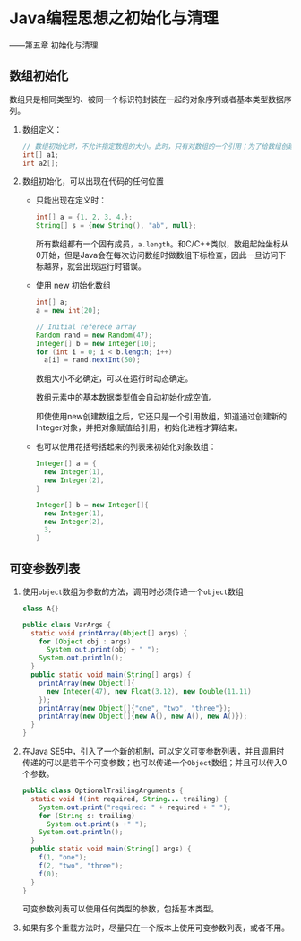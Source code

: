 # Java编程思想之初始化与清理

——第五章 初始化与清理

## 数组初始化

数组只是相同类型的、被同一个标识符封装在一起的对象序列或者基本类型数据序列。

1. 数组定义：

   ```java
   // 数组初始化时，不允许指定数组的大小。此时，只有对数组的一个引用；为了给数组创建相应的存储空间，必须要写初始化表达式
   int[] a1;
   int a2[];
   ```

   

2. 数组初始化，可以出现在代码的任何位置

   - 只能出现在定义时：

     ```java
     int[] a = {1, 2, 3, 4,};
     String[] s = {new String(), "ab", null};
     ```

     所有数组都有一个固有成员，`a.length`。和C/C++类似，数组起始坐标从0开始，但是Java会在每次访问数组时做数组下标检查，因此一旦访问下标越界，就会出现运行时错误。

   - 使用 new 初始化数组

     ```java
     int[] a;
     a = new int[20];
     
     // Initial referece array
     Random rand = new Random(47);
     Integer[] b = new Integer[10];
     for (int i = 0; i < b.length; i++) 
       a[i] = rand.nextInt(50);
     ```

     数组大小不必确定，可以在运行时动态确定。

     数组元素中的基本数据类型值会自动初始化成空值。

     即使使用new创建数组之后，它还只是一个引用数组，知道通过创建新的Integer对象，并把对象赋值给引用，初始化进程才算结束。

   - 也可以使用花括号括起来的列表来初始化对象数组：

     ```java
     Integer[] a = {
       new Integer(1),
       new Integer(2),
     }
     
     Integer[] b = new Integer[]{
       new Integer(1),
       new Integer(2),
       3,
     }
     ```

## 可变参数列表

1. 使用`object`数组为参数的方法，调用时必须传递一个`object`数组

   ```java
   class A{}
   
   public class VarArgs {
     static void printArray(Object[] args) {
       for (Object obj : args)
         System.out.print(obj + " ");
       System.out.println();
     }
     public static void main(String[] args) {
       printArray(new Object[]{
         new Integer(47), new Float(3.12), new Double(11.11)
       });
       printArray(new Object[]{"one", "two", "three"});
       printArray(new Object[]{new A(), new A(), new A()});
     }
   }
   ```

   

2. 在Java SE5中，引入了一个新的机制，可以定义可变参数列表，并且调用时传递的可以是若干个可变参数；也可以传递一个`Object`数组；并且可以传入0个参数。

   ```java
   public class OptionalTrailingArguments {
     static void f(int required, String... trailing) {
       System.out.print("required: " + required + " ");
       for (String s: trailing) 
         System.out.print(s +" ");
       System.out.println();
     }
     public static void main(String[] args) {
       f(1, "one");
       f(2, "two", "three");
       f(0);
     }
   }
   ```

   可变参数列表可以使用任何类型的参数，包括基本类型。

3. 如果有多个重载方法时，尽量只在一个版本上使用可变参数列表，或者不用。

